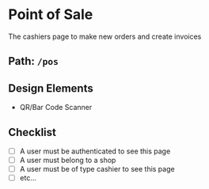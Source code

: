 # Point of Sale

The cashiers page to make new orders and create invoices

## Path: `/pos`

## Design Elements

- QR/Bar Code Scanner

## Checklist

- [ ] A user must be authenticated to see this page
- [ ] A user must belong to a shop
- [ ] A user must be of type cashier to see this page
- [ ] etc...
